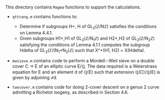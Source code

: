 This directory contains `Magma` functions to support the calculations.

- `qttcong.m` contains functions to:

   - Determine if subgroups H+, H of GL<sub>2</sub>(ℤ/Nℤ) satisfies the conditions on Lemma 4.4.1. 
   - Given subgroups H1+,H1 of GL<sub>2</sub>(ℤ/N<sub>1</sub>ℤ) and H2+,H2 of GL<sub>2</sub>(ℤ/N<sub>2</sub>ℤ) satisfying the conditions of Lemma 4.1.1 computes the subgroup Hdelta of GL<sub>2</sub>(ℤ/(N<sub>1</sub>*N<sub>2</sub>)ℤ) such that 
   X^+(H1, H2) = X(Hdelta).

- `mwsieve.m` contains code to perform a Mordell--Weil sieve on a double cover C -> E of an elliptic curve E/ℚ. The data required is a Weierstrass equation for E and an element d of ℚ(E) such that extension ℚ(C)/ℚ(E) is given by adjoining √d.

- `twocover.m` contains code for doing 2-cover descent on a genus 2 curve admitting a Richelot isogeny, as described in Section 4.6. 